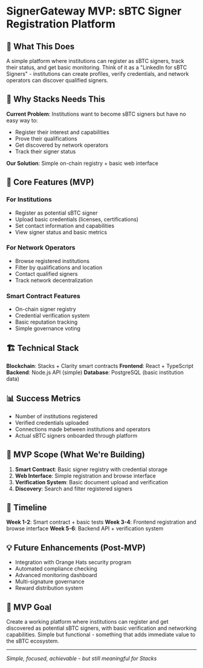 # SignerGateway MVP: sBTC Signer Registration Platform

## 🎯 What This Does

A simple platform where institutions can register as sBTC signers, track their status, and get basic monitoring. Think of it as a "LinkedIn for sBTC Signers" - institutions can create profiles, verify credentials, and network operators can discover qualified signers.

## 🚀 Why Stacks Needs This

**Current Problem**: Institutions want to become sBTC signers but have no easy way to:
- Register their interest and capabilities
- Prove their qualifications
- Get discovered by network operators
- Track their signer status

**Our Solution**: Simple on-chain registry + basic web interface

## 🔧 Core Features (MVP)

### **For Institutions**
- Register as potential sBTC signer
- Upload basic credentials (licenses, certifications)
- Set contact information and capabilities
- View signer status and basic metrics

### **For Network Operators**
- Browse registered institutions
- Filter by qualifications and location
- Contact qualified signers
- Track network decentralization

### **Smart Contract Features**
- On-chain signer registry
- Credential verification system
- Basic reputation tracking
- Simple governance voting

## 🏗️ Technical Stack

**Blockchain**: Stacks + Clarity smart contracts
**Frontend**: React + TypeScript
**Backend**: Node.js API (simple)
**Database**: PostgreSQL (basic institution data)

## 📊 Success Metrics

- Number of institutions registered
- Verified credentials uploaded
- Connections made between institutions and operators
- Actual sBTC signers onboarded through platform

## 🎯 MVP Scope (What We're Building)

1. **Smart Contract**: Basic signer registry with credential storage
2. **Web Interface**: Simple registration and browse interface  
3. **Verification System**: Basic document upload and verification
4. **Discovery**: Search and filter registered signers

## 🚀 Timeline

**Week 1-2**: Smart contract + basic tests
**Week 3-4**: Frontend registration and browse interface
**Week 5-6**: Backend API + verification system

## 💡 Future Enhancements (Post-MVP)

- Integration with Orange Hats security program
- Automated compliance checking
- Advanced monitoring dashboard
- Multi-signature governance
- Reward distribution system

## 🎯 MVP Goal

Create a working platform where institutions can register and get discovered as potential sBTC signers, with basic verification and networking capabilities. Simple but functional - something that adds immediate value to the sBTC ecosystem.

---

*Simple, focused, achievable - but still meaningful for Stacks*
